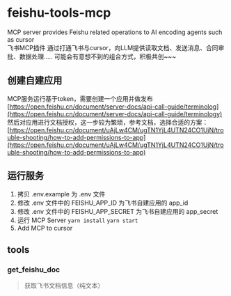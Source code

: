 # feishu-tools-mcp
MCP server provides Feishu related operations to AI encoding agents such as cursor  
飞书MCP插件
通过打通飞书与cursor，向LLM提供读取文档、发送消息、合同审批、数据处理.....
可能会有意想不到的组合方式，积极共创~~~

## 创建自建应用
MCP服务运行基于token，需要创建一个应用并做发布 [https://open.feishu.cn/document/server-docs/api-call-guide/terminolog](https://open.feishu.cn/document/server-docs/api-call-guide/terminology)
然后对应用进行文档授权，这一步较为繁琐，参考文档，选择合适的方案：[https://open.feishu.cn/document/uAjLw4CM/ugTN1YjL4UTN24CO1UjN/trouble-shooting/how-to-add-permissions-to-app](https://open.feishu.cn/document/uAjLw4CM/ugTN1YjL4UTN24CO1UjN/trouble-shooting/how-to-add-permissions-to-app)

## 运行服务
1. 拷贝 .env.example 为 .env 文件 
2. 修改 .env 文件中的 FEISHU_APP_ID 为飞书自建应用的 app_id
3. 修改 .env 文件中的 FEISHU_APP_SECRET 为飞书自建应用的 app_secret
4. 运行 MCP Server
```yarn install```
```yarn start```
5. Add MCP to cursor


## tools 
### get_feishu_doc
> 获取飞书文档信息（纯文本）